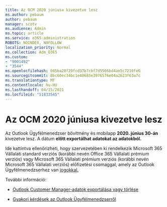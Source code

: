 ```yaml
---
title: Az OCM 2020 júniusa kivezetve lesz
ms.author: pebaum
author: pebaum
manager: scotv
ms.audience: Admin
ms.topic: article
ms.service: o365-administration
ROBOTS: NOINDEX, NOFOLLOW
localization_priority: Normal
ms.collection: Adm_O365
ms.custom:
- "9001492"
- "3544"
ms.openlocfilehash: 045ba28f29fcd37b7cbf7d5566bd4ae5c7210fe6
ms.sourcegitcommit: 8bc60ec34bc1e40685e3976576e04a2623f63a7c
ms.translationtype: MT
ms.contentlocale: hu-HU
ms.lasthandoff: 04/15/2021
ms.locfileid: "51833545"
---
```

# <a name="ocm-to-be-retired-june-2020"></a>Az OCM 2020 júniusa kivezetve lesz


Az Outlook Ügyfélmenedzser bővítmény és mobilapp **2020. június 30-án** kivezetve lesz. A dátum **előtt exportálhat** **adatokat az adatokból.**  

Ide kattintva ellenőrizheti, hogy szervezetében ki rendelkezik Microsoft 365 Vállalati standard verziós (korábbi nevén Office 365 Vállalati prémium verziós) vagy Microsoft 365 Vállalati prémium verziós (korábbi nevén Microsoft 365 Vállalati verziós) előfizetési csomaggal, amely az Outlook Ügyfélmenedzserhez van [jogokkal.](https://admin.microsoft.com/AdminPortal/Home?ref=/users)

További információ:

- [Outlook Customer Manager-adatok exportálása vagy törlése](https://support.office.com/article/1a421cb4-e8de-4b44-bfb8-710b92820439)

- [Gyakori kérdések az Outlook Ügyfélmenedzserről](https://techcommunity.microsoft.com/t5/outlook-customer-manager/faq-frequently-asked-questions-about-outlook-customer-manager/m-p/29680)
